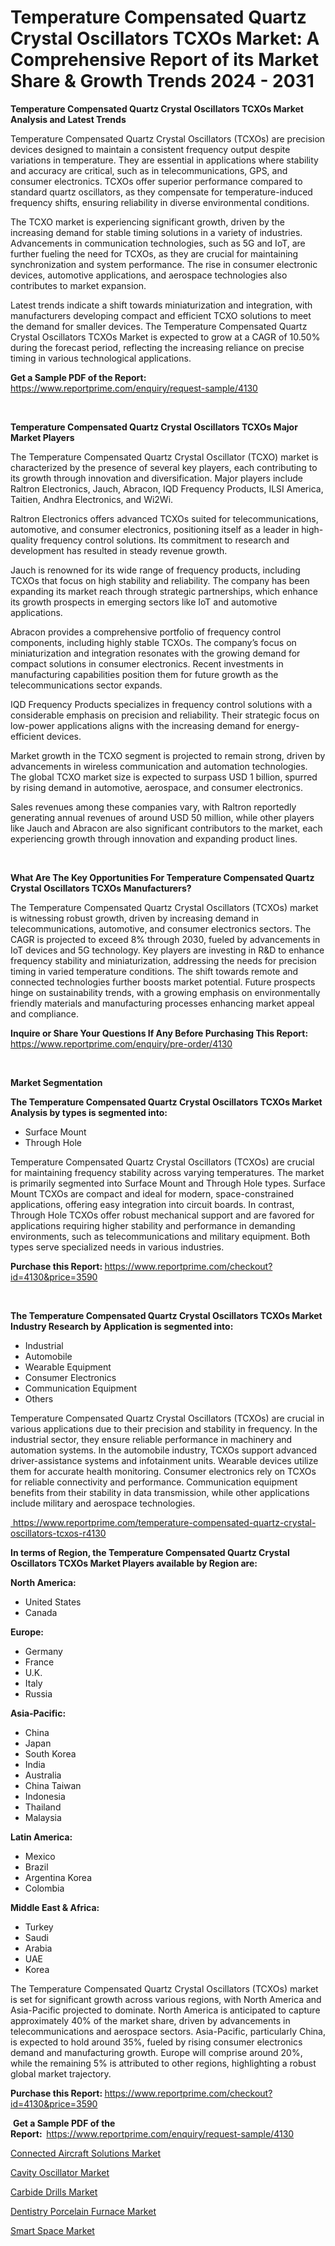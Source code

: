<p><h1>Temperature Compensated Quartz Crystal Oscillators TCXOs Market: A Comprehensive Report of its Market Share & Growth Trends 2024 - 2031</h1></p><p><strong>Temperature Compensated Quartz Crystal Oscillators TCXOs Market Analysis and Latest Trends</strong></p>
<p><p>Temperature Compensated Quartz Crystal Oscillators (TCXOs) are precision devices designed to maintain a consistent frequency output despite variations in temperature. They are essential in applications where stability and accuracy are critical, such as in telecommunications, GPS, and consumer electronics. TCXOs offer superior performance compared to standard quartz oscillators, as they compensate for temperature-induced frequency shifts, ensuring reliability in diverse environmental conditions.</p><p>The TCXO market is experiencing significant growth, driven by the increasing demand for stable timing solutions in a variety of industries. Advancements in communication technologies, such as 5G and IoT, are further fueling the need for TCXOs, as they are crucial for maintaining synchronization and system performance. The rise in consumer electronic devices, automotive applications, and aerospace technologies also contributes to market expansion. </p><p>Latest trends indicate a shift towards miniaturization and integration, with manufacturers developing compact and efficient TCXO solutions to meet the demand for smaller devices. The Temperature Compensated Quartz Crystal Oscillators TCXOs Market is expected to grow at a CAGR of 10.50% during the forecast period, reflecting the increasing reliance on precise timing in various technological applications.</p></p>
<p><strong>Get a Sample PDF of the Report:&nbsp;</strong> <a href="https://www.reportprime.com/enquiry/request-sample/4130">https://www.reportprime.com/enquiry/request-sample/4130</a></p>
<p>&nbsp;</p>
<p><strong>Temperature Compensated Quartz Crystal Oscillators TCXOs Major Market Players</strong></p>
<p><p>The Temperature Compensated Quartz Crystal Oscillator (TCXO) market is characterized by the presence of several key players, each contributing to its growth through innovation and diversification. Major players include Raltron Electronics, Jauch, Abracon, IQD Frequency Products, ILSI America, Taitien, Andhra Electronics, and Wi2Wi.</p><p>Raltron Electronics offers advanced TCXOs suited for telecommunications, automotive, and consumer electronics, positioning itself as a leader in high-quality frequency control solutions. Its commitment to research and development has resulted in steady revenue growth.</p><p>Jauch is renowned for its wide range of frequency products, including TCXOs that focus on high stability and reliability. The company has been expanding its market reach through strategic partnerships, which enhance its growth prospects in emerging sectors like IoT and automotive applications.</p><p>Abracon provides a comprehensive portfolio of frequency control components, including highly stable TCXOs. The company’s focus on miniaturization and integration resonates with the growing demand for compact solutions in consumer electronics. Recent investments in manufacturing capabilities position them for future growth as the telecommunications sector expands.</p><p>IQD Frequency Products specializes in frequency control solutions with a considerable emphasis on precision and reliability. Their strategic focus on low-power applications aligns with the increasing demand for energy-efficient devices.</p><p>Market growth in the TCXO segment is projected to remain strong, driven by advancements in wireless communication and automation technologies. The global TCXO market size is expected to surpass USD 1 billion, spurred by rising demand in automotive, aerospace, and consumer electronics.</p><p>Sales revenues among these companies vary, with Raltron reportedly generating annual revenues of around USD 50 million, while other players like Jauch and Abracon are also significant contributors to the market, each experiencing growth through innovation and expanding product lines.</p></p>
<p>&nbsp;</p>
<p><strong>What Are The Key Opportunities For Temperature Compensated Quartz Crystal Oscillators TCXOs Manufacturers?</strong></p>
<p><p>The Temperature Compensated Quartz Crystal Oscillators (TCXOs) market is witnessing robust growth, driven by increasing demand in telecommunications, automotive, and consumer electronics sectors. The CAGR is projected to exceed 8% through 2030, fueled by advancements in IoT devices and 5G technology. Key players are investing in R&D to enhance frequency stability and miniaturization, addressing the needs for precision timing in varied temperature conditions. The shift towards remote and connected technologies further boosts market potential. Future prospects hinge on sustainability trends, with a growing emphasis on environmentally friendly materials and manufacturing processes enhancing market appeal and compliance.</p></p>
<p><strong>Inquire or Share Your Questions If Any Before Purchasing This Report:</strong> <a href="https://www.reportprime.com/enquiry/pre-order/4130">https://www.reportprime.com/enquiry/pre-order/4130</a></p>
<p>&nbsp;</p>
<p><strong>Market Segmentation</strong></p>
<p><strong>The Temperature Compensated Quartz Crystal Oscillators TCXOs Market Analysis by types is segmented into:</strong></p>
<p><ul><li>Surface Mount</li><li>Through Hole</li></ul></p>
<p><p>Temperature Compensated Quartz Crystal Oscillators (TCXOs) are crucial for maintaining frequency stability across varying temperatures. The market is primarily segmented into Surface Mount and Through Hole types. Surface Mount TCXOs are compact and ideal for modern, space-constrained applications, offering easy integration into circuit boards. In contrast, Through Hole TCXOs offer robust mechanical support and are favored for applications requiring higher stability and performance in demanding environments, such as telecommunications and military equipment. Both types serve specialized needs in various industries.</p></p>
<p><strong>Purchase this Report:&nbsp;</strong><a href="https://www.reportprime.com/checkout?id=4130&price=3590">https://www.reportprime.com/checkout?id=4130&price=3590</a></p>
<p>&nbsp;</p>
<p><strong>The Temperature Compensated Quartz Crystal Oscillators TCXOs Market Industry Research by Application is segmented into:</strong></p>
<p><ul><li>Industrial</li><li>Automobile</li><li>Wearable Equipment</li><li>Consumer Electronics</li><li>Communication Equipment</li><li>Others</li></ul></p>
<p><p>Temperature Compensated Quartz Crystal Oscillators (TCXOs) are crucial in various applications due to their precision and stability in frequency. In the industrial sector, they ensure reliable performance in machinery and automation systems. In the automobile industry, TCXOs support advanced driver-assistance systems and infotainment units. Wearable devices utilize them for accurate health monitoring. Consumer electronics rely on TCXOs for reliable connectivity and performance. Communication equipment benefits from their stability in data transmission, while other applications include military and aerospace technologies.</p></p>
<p><a href="https://www.reportprime.com/temperature-compensated-quartz-crystal-oscillators-tcxos-r4130">&nbsp;https://www.reportprime.com/temperature-compensated-quartz-crystal-oscillators-tcxos-r4130</a></p>
<p><strong>In terms of Region, the Temperature Compensated Quartz Crystal Oscillators TCXOs Market Players available by Region are:</strong></p>
<p>
    <p> <strong> North America: </strong>
        <ul>
            <li>United States</li>
            <li>Canada</li>
        </ul>
        </p> 
    <p> <strong> Europe: </strong>
        <ul>
            <li>Germany</li>
            <li>France</li>
            <li>U.K.</li>
            <li>Italy</li>
            <li>Russia</li>
        </ul>
        </p> 
    <p> <strong> Asia-Pacific: </strong>
        <ul>
            <li>China</li>
            <li>Japan</li>
            <li>South Korea</li>
            <li>India</li>
            <li>Australia</li>
            <li>China Taiwan</li>
            <li>Indonesia</li>
            <li>Thailand</li>
            <li>Malaysia</li>
        </ul>
        </p> 
    <p> <strong> Latin America: </strong>
        <ul>
            <li>Mexico</li>
            <li>Brazil</li>
            <li>Argentina Korea</li>
            <li>Colombia</li>
        </ul>
        </p> 
    <p> <strong> Middle East & Africa: </strong>
        <ul>
            <li>Turkey</li>
            <li>Saudi</li>
            <li>Arabia</li>
            <li>UAE</li>
            <li>Korea</li>
        </ul>
    </p>
    </p>
<p><p>The Temperature Compensated Quartz Crystal Oscillators (TCXOs) market is set for significant growth across various regions, with North America and Asia-Pacific projected to dominate. North America is anticipated to capture approximately 40% of the market share, driven by advancements in telecommunications and aerospace sectors. Asia-Pacific, particularly China, is expected to hold around 35%, fueled by rising consumer electronics demand and manufacturing growth. Europe will comprise around 20%, while the remaining 5% is attributed to other regions, highlighting a robust global market trajectory.</p></p>
<p><strong>Purchase this Report: </strong><a href="https://www.reportprime.com/checkout?id=4130&price=3590">https://www.reportprime.com/checkout?id=4130&price=3590</a></p>
<p>&nbsp;<strong>Get a Sample PDF of the Report:&nbsp;&nbsp;</strong><a href="https://www.reportprime.com/enquiry/request-sample/4130">https://www.reportprime.com/enquiry/request-sample/4130</a></p>
<p><strong></strong></p>
<p><p><a href="https://www.linkedin.com/pulse/unlocking-growth-potential-market-strategic-analysis-connected-z2gqe?trackingId=pCwkYpUhTVeMh05sOOruQw%3D%3D">Connected Aircraft Solutions Market</a></p><p><a href="https://github.com/naodanhluon8/Market-Research-Report-List-1/blob/main/cavity-oscillator-market.md">Cavity Oscillator Market</a></p><p><a href="https://issuu.com/reportprime-2/docs/carbide-drills-market-size-2030.ppt_ba069a21598b52">Carbide Drills Market</a></p><p><a href="https://issuu.com/reportprime-2/docs/dentistry-porcelain-furnace-market-_698e49b667ef5a">Dentistry Porcelain Furnace Market</a></p><p><a href="https://www.linkedin.com/pulse/smart-space-market-trends-regional-insights-forecasted-period-0axge?trackingId=fjVoT4P9SAi20yZD0TO6nQ%3D%3D">Smart Space Market</a></p></p>